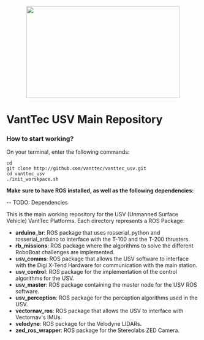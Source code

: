 <p align="center">
  <img src="https://github.com/vanttec/vanttec_usv/blob/feature/release_candidate_v1_0/docs/LogoNegro_Azul.png" width="400" height="240" align="center"/>

</p>

# VantTec USV Main Repository

### How to start working?

On your terminal, enter the following commands:

```Shell
cd
git clone http://github.com/vanttec/vanttec_usv.git
cd vanttec_usv
./init_worskpace.sh
```

**Make sure to have ROS installed, as well as the following dependencies:**

-- TODO: Dependencies

This is the main working repository for the USV (Unmanned Surface Vehicle) VantTec Platforms. Each directory represents a ROS Package:

- **arduino_br**: ROS package that uses rosserial_python and rosserial_arduino to interface with the T-100 and the T-200 thrusters.
- **rb_missions**: ROS package where the algorithms to solve the different RoboBoat challenges are implemented.
- **usv_comms**: ROS package that allows the USV software to interface with the Digi X-Tend Hardware for communication with the main station.
- **usv_control**: ROS package for the implementation of the control algorithms for the USV.
- **usv_master**: ROS package containing the master node for the USV ROS software.
- **usv_perception**: ROS package for the perception algorithms used in the USV.
- **vectornav_ros**: ROS package that allows the USV to interface with Vectornav's IMUs.
- **velodyne**: ROS package for the Velodyne LIDARs.
- **zed_ros_wrapper**: ROS package for the Stereolabs ZED Camera.
